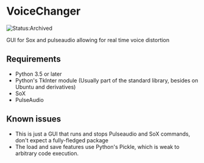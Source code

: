 # VoiceChanger

![Status:Archived](https://img.shields.io/badge/Status-Archived-inactive)

GUI for Sox and pulseaudio allowing for real time voice distortion

## Requirements
- Python 3.5 or later
- Python's TkInter module (Usually part of the standard library, besides on Ubuntu and derivatives)
- SoX
- PulseAudio

## Known issues
- This is just a GUI that runs and stops Pulseaudio and SoX commands, don't expect a fully-fledged package
- The load and save features use Python's Pickle, which is weak to arbitrary code execution.

